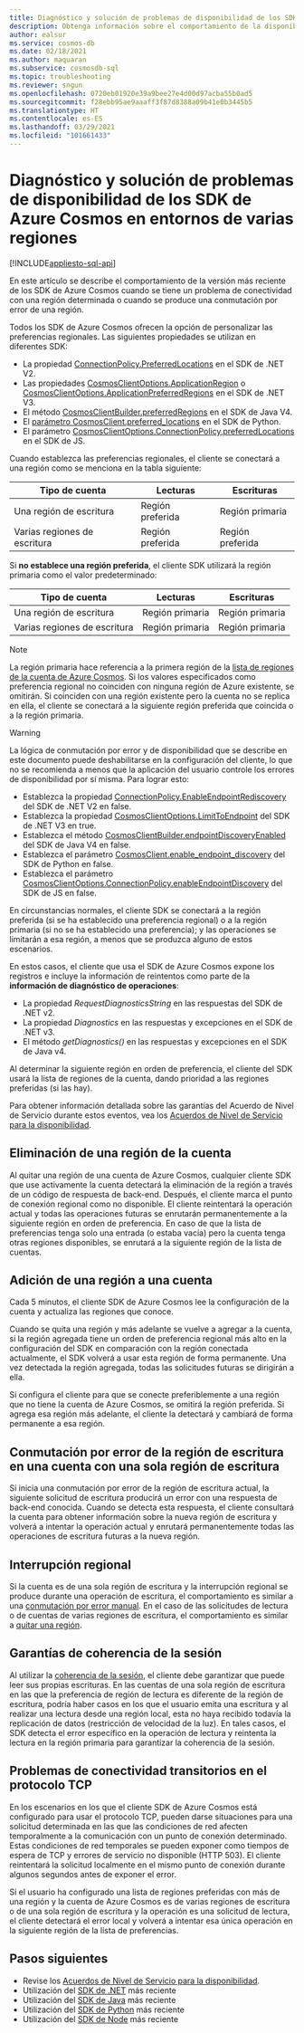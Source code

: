 ```yaml
---
title: Diagnóstico y solución de problemas de disponibilidad de los SDK de Azure Cosmos en entornos de varias regiones
description: Obtenga información sobre el comportamiento de la disponibilidad del SDK de Azure Cosmos cuando se trabaja en entornos de varias regiones.
author: ealsur
ms.service: cosmos-db
ms.date: 02/18/2021
ms.author: maquaran
ms.subservice: cosmosdb-sql
ms.topic: troubleshooting
ms.reviewer: sngun
ms.openlocfilehash: 0720eb01920e39a9bee27e4d00d97acba55b0ad5
ms.sourcegitcommit: f28ebb95ae9aaaff3f87d8388a09b41e0b3445b5
ms.translationtype: HT
ms.contentlocale: es-ES
ms.lasthandoff: 03/29/2021
ms.locfileid: "101661433"
---
```

# <a name="diagnose-and-troubleshoot-the-availability-of-azure-cosmos-sdks-in-multiregional-environments"></a>Diagnóstico y solución de problemas de disponibilidad de los SDK de Azure Cosmos en entornos de varias regiones
[!INCLUDE[appliesto-sql-api](includes/appliesto-sql-api.md)]

En este artículo se describe el comportamiento de la versión más reciente de los SDK de Azure Cosmos cuando se tiene un problema de conectividad con una región determinada o cuando se produce una conmutación por error de una región.

Todos los SDK de Azure Cosmos ofrecen la opción de personalizar las preferencias regionales. Las siguientes propiedades se utilizan en diferentes SDK:

* La propiedad [ConnectionPolicy.PreferredLocations](/dotnet/api/microsoft.azure.documents.client.connectionpolicy.preferredlocations) en el SDK de .NET V2.
* Las propiedades [CosmosClientOptions.ApplicationRegion](/dotnet/api/microsoft.azure.cosmos.cosmosclientoptions.applicationregion) o [CosmosClientOptions.ApplicationPreferredRegions](/dotnet/api/microsoft.azure.cosmos.cosmosclientoptions.applicationpreferredregions) en el SDK de .NET V3.
* El método [CosmosClientBuilder.preferredRegions](/java/api/com.azure.cosmos.cosmosclientbuilder.preferredregions) en el SDK de Java V4.
* El [parámetro CosmosClient.preferred_locations](/python/api/azure-cosmos/azure.cosmos.cosmos_client.cosmosclient) en el SDK de Python.
* El parámetro [CosmosClientOptions.ConnectionPolicy.preferredLocations](/javascript/api/@azure/cosmos/connectionpolicy#preferredlocations) en el SDK de JS.

Cuando establezca las preferencias regionales, el cliente se conectará a una región como se menciona en la tabla siguiente:

|Tipo de cuenta |Lecturas |Escrituras |
|------------------------|--|--|
| Una región de escritura | Región preferida | Región primaria  |
| Varias regiones de escritura | Región preferida | Región preferida  |

Si **no establece una región preferida**, el cliente SDK utilizará la región primaria como el valor predeterminado:

|Tipo de cuenta |Lecturas |Escrituras |
|------------------------|--|--|
| Una región de escritura | Región primaria | Región primaria |
| Varias regiones de escritura | Región primaria  | Región primaria  |

> [!NOTE]
> La región primaria hace referencia a la primera región de la [lista de regiones de la cuenta de Azure Cosmos](distribute-data-globally.md).
> Si los valores especificados como preferencia regional no coinciden con ninguna región de Azure existente, se omitirán. Si coinciden con una región existente pero la cuenta no se replica en ella, el cliente se conectará a la siguiente región preferida que coincida o a la región primaria.

> [!WARNING]
> La lógica de conmutación por error y de disponibilidad que se describe en este documento puede deshabilitarse en la configuración del cliente, lo que no se recomienda a menos que la aplicación del usuario controle los errores de disponibilidad por sí misma. Para lograr esto:
>
> * Establezca la propiedad [ConnectionPolicy.EnableEndpointRediscovery](/dotnet/api/microsoft.azure.documents.client.connectionpolicy.enableendpointdiscovery) del SDK de .NET V2 en false.
> * Establezca la propiedad [CosmosClientOptions.LimitToEndpoint](/dotnet/api/microsoft.azure.cosmos.cosmosclientoptions.limittoendpoint) del SDK de .NET V3 en true.
> * Establezca el método [CosmosClientBuilder.endpointDiscoveryEnabled](/java/api/com.azure.cosmos.cosmosclientbuilder.endpointdiscoveryenabled) del SDK de Java V4 en false.
> * Establezca el parámetro [CosmosClient.enable_endpoint_discovery](/python/api/azure-cosmos/azure.cosmos.cosmos_client.cosmosclient) del SDK de Python en false.
> * Establezca el parámetro [CosmosClientOptions.ConnectionPolicy.enableEndpointDiscovery](/javascript/api/@azure/cosmos/connectionpolicy#enableEndpointDiscovery) del SDK de JS en false.

En circunstancias normales, el cliente SDK se conectará a la región preferida (si se ha establecido una preferencia regional) o a la región primaria (si no se ha establecido una preferencia); y las operaciones se limitarán a esa región, a menos que se produzca alguno de estos escenarios.

En estos casos, el cliente que usa el SDK de Azure Cosmos expone los registros e incluye la información de reintentos como parte de la **información de diagnóstico de operaciones**:

* La propiedad *RequestDiagnosticsString* en las respuestas del SDK de .NET v2.
* La propiedad *Diagnostics* en las respuestas y excepciones en el SDK de .NET v3.
* El método *getDiagnostics()* en las respuestas y excepciones en el SDK de Java v4.

Al determinar la siguiente región en orden de preferencia, el cliente del SDK usará la lista de regiones de la cuenta, dando prioridad a las regiones preferidas (si las hay).

Para obtener información detallada sobre las garantías del Acuerdo de Nivel de Servicio durante estos eventos, vea los [Acuerdos de Nivel de Servicio para la disponibilidad](high-availability.md#slas-for-availability).

## <a name="removing-a-region-from-the-account"></a><a id="remove-region">Eliminación de una región de la cuenta</a>

Al quitar una región de una cuenta de Azure Cosmos, cualquier cliente SDK que use activamente la cuenta detectará la eliminación de la región a través de un código de respuesta de back-end. Después, el cliente marca el punto de conexión regional como no disponible. El cliente reintentará la operación actual y todas las operaciones futuras se enrutarán permanentemente a la siguiente región en orden de preferencia. En caso de que la lista de preferencias tenga solo una entrada (o estaba vacía) pero la cuenta tenga otras regiones disponibles, se enrutará a la siguiente región de la lista de cuentas.

## <a name="adding-a-region-to-an-account"></a>Adición de una región a una cuenta

Cada 5 minutos, el cliente SDK de Azure Cosmos lee la configuración de la cuenta y actualiza las regiones que conoce.

Cuando se quita una región y más adelante se vuelve a agregar a la cuenta, si la región agregada tiene un orden de preferencia regional más alto en la configuración del SDK en comparación con la región conectada actualmente, el SDK volverá a usar esta región de forma permanente. Una vez detectada la región agregada, todas las solicitudes futuras se dirigirán a ella.

Si configura el cliente para que se conecte preferiblemente a una región que no tiene la cuenta de Azure Cosmos, se omitirá la región preferida. Si agrega esa región más adelante, el cliente la detectará y cambiará de forma permanente a esa región.

## <a name="fail-over-the-write-region-in-a-single-write-region-account"></a><a id="manual-failover-single-region"></a>Conmutación por error de la región de escritura en una cuenta con una sola región de escritura

Si inicia una conmutación por error de la región de escritura actual, la siguiente solicitud de escritura producirá un error con una respuesta de back-end conocida. Cuando se detecta esta respuesta, el cliente consultará la cuenta para obtener información sobre la nueva región de escritura y volverá a intentar la operación actual y enrutará permanentemente todas las operaciones de escritura futuras a la nueva región.

## <a name="regional-outage"></a>Interrupción regional

Si la cuenta es de una sola región de escritura y la interrupción regional se produce durante una operación de escritura, el comportamiento es similar a una [conmutación por error manual](#manual-failover-single-region). En el caso de las solicitudes de lectura o de cuentas de varias regiones de escritura, el comportamiento es similar a [quitar una región](#remove-region).

## <a name="session-consistency-guarantees"></a>Garantías de coherencia de la sesión

Al utilizar la [coherencia de la sesión](consistency-levels.md#guarantees-associated-with-consistency-levels), el cliente debe garantizar que puede leer sus propias escrituras. En las cuentas de una sola región de escritura en las que la preferencia de región de lectura es diferente de la región de escritura, podría haber casos en los que el usuario emita una escritura y al realizar una lectura desde una región local, esta no haya recibido todavía la replicación de datos (restricción de velocidad de la luz). En tales casos, el SDK detecta el error específico en la operación de lectura y reintenta la lectura en la región primaria para garantizar la coherencia de la sesión.

## <a name="transient-connectivity-issues-on-tcp-protocol"></a>Problemas de conectividad transitorios en el protocolo TCP

En los escenarios en los que el cliente SDK de Azure Cosmos está configurado para usar el protocolo TCP, pueden darse situaciones para una solicitud determinada en las que las condiciones de red afecten temporalmente a la comunicación con un punto de conexión determinado. Estas condiciones de red temporales se pueden exponer como tiempos de espera de TCP y errores de servicio no disponible (HTTP 503). El cliente reintentará la solicitud localmente en el mismo punto de conexión durante algunos segundos antes de exponer el error.

Si el usuario ha configurado una lista de regiones preferidas con más de una región y la cuenta de Azure Cosmos es de varias regiones de escritura o de una sola región de escritura y la operación es una solicitud de lectura, el cliente detectará el error local y volverá a intentar esa única operación en la siguiente región de la lista de preferencias.

## <a name="next-steps"></a>Pasos siguientes

* Revise los [Acuerdos de Nivel de Servicio para la disponibilidad](high-availability.md#slas-for-availability).
* Utilización del [SDK de .NET](sql-api-sdk-dotnet-standard.md) más reciente
* Utilización del [SDK de Java](sql-api-sdk-java-v4.md) más reciente
* Utilización del [SDK de Python](sql-api-sdk-python.md) más reciente
* Utilización del [SDK de Node](sql-api-sdk-node.md) más reciente
